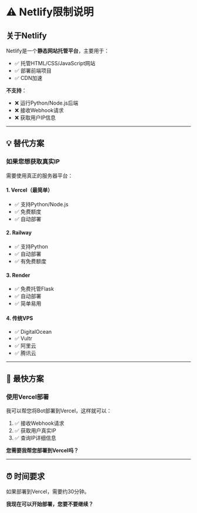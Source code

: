 # ⚠️ Netlify限制说明

## 关于Netlify

Netlify是一个**静态网站托管平台**，主要用于：
- ✅ 托管HTML/CSS/JavaScript网站
- ✅ 部署前端项目
- ✅ CDN加速

**不支持**：
- ❌ 运行Python/Node.js后端
- ❌ 接收Webhook请求
- ❌ 获取用户IP信息

---

## 💡 替代方案

### 如果您想获取真实IP

需要使用真正的服务器平台：

#### 1. Vercel（最简单）
- ✅ 支持Python/Node.js
- ✅ 免费额度
- ✅ 自动部署

#### 2. Railway
- ✅ 支持Python
- ✅ 自动部署
- ✅ 有免费额度

#### 3. Render
- ✅ 免费托管Flask
- ✅ 自动部署
- ✅ 简单易用

#### 4. 传统VPS
- ✅ DigitalOcean
- ✅ Vultr
- ✅ 阿里云
- ✅ 腾讯云

---

## 🚀 最快方案

### 使用Vercel部署

我可以帮您将Bot部署到Vercel，这样就可以：
1. ✅ 接收Webhook请求
2. ✅ 获取用户真实IP
3. ✅ 查询IP详细信息

**您需要我帮您部署到Vercel吗？**

---

## ⏰ 时间要求

如果部署到Vercel，需要约30分钟。

**我现在可以开始部署，您要不要继续？**

